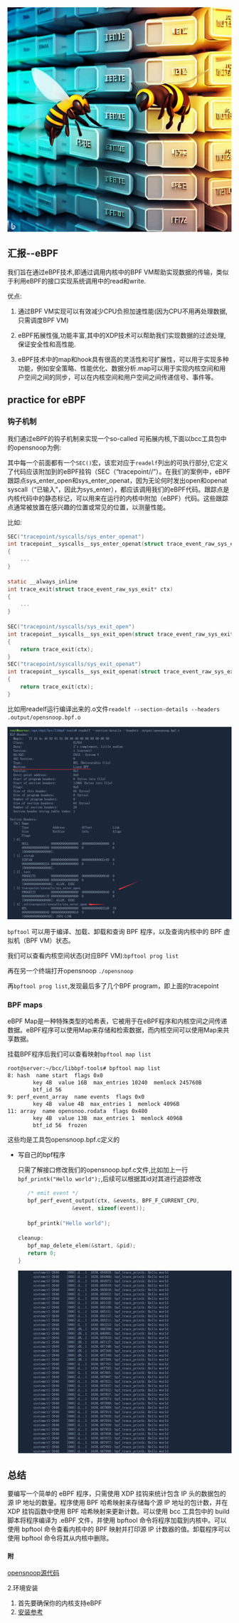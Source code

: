   <img src="./lzc_assets/beee.jpg" style="zoom:70%;" />
  
## 汇报--eBPF

  我们旨在通过eBPF技术,即通过调用内核中的BPF VM帮助实现数据的传输，类似于利用eBPF的接口实现系统调用中的read和write.

优点:

1. 通过BPF VM实现可以有效减少CPU负担加速性能(因为CPU不用再处理数据,只需调度BPF VM)
   
2. eBPF拓展性强,功能丰富,其中的XDP技术可以帮助我们实现数据的过滤处理,保证安全性和高性能.

3. eBPF技术中的map和hook具有很高的灵活性和可扩展性，可以用于实现多种功能，例如安全策略、性能优化、数据分析.map可以用于实现内核空间和用户空间之间的同步，可以在内核空间和用户空间之间传递信号、事件等。



## practice for eBPF

### 钩子机制
我们通过eBPF的钩子机制来实现一个so-called 可拓展内核,下面以bcc工具包中的opensnoop为例:

其中每一个前面都有一个`SEC()`宏，该宏对应于`readelf`列出的可执行部分,它定义了代码应该附加到的eBPF挂钩（SEC（“tracepoint/<category>/<name>”）。在我们的案例中，eBPF跟踪点sys_enter_open和sys_enter_openat，因为无论何时发出open和openat syscall（“已输入”，因此为sys_enter），都应该调用我们的eBPF代码。跟踪点是内核代码中的静态标记，可以用来在运行的内核中附加（eBPF）代码。这些跟踪点通常被放置在感兴趣的位置或常见的位置，以测量性能。

比如:

```c
SEC("tracepoint/syscalls/sys_enter_openat")
int tracepoint__syscalls__sys_enter_openat(struct trace_event_raw_sys_enter* ctx)
{
	...
}

static __always_inline
int trace_exit(struct trace_event_raw_sys_exit* ctx)
{
	...
}

SEC("tracepoint/syscalls/sys_exit_open")
int tracepoint__syscalls__sys_exit_open(struct trace_event_raw_sys_exit* ctx)
{
	return trace_exit(ctx);
}
SEC("tracepoint/syscalls/sys_exit_openat")
int tracepoint__syscalls__sys_exit_openat(struct trace_event_raw_sys_exit* ctx)
{
	return trace_exit(ctx);
}
```

比如用readelf运行编译出来的.o文件`readelf --section-details --headers .output/opensnoop.bpf.o`

<img src="./lzc_assets/BPF.png" style="zoom:50%;" />

`bpftool` 可以用于编译、加载、卸载和查询 BPF 程序，以及查询内核中的 BPF 虚拟机（BPF VM）状态。

我们可以查看内核空间状态(对应BPF VM):`bpftool prog list`

再在另一个终端打开opensnoop `./opensnoop`

再`bpftool prog list`,发现最后多了几个BPF program，即上面的tracepoint

### BPF maps

  eBPF Map是一种特殊类型的哈希表，它被用于在eBPF程序和内核空间之间传递数据。eBPF程序可以使用Map来存储和检索数据，而内核空间可以使用Map来共享数据。

  挂载BPF程序后我们可以查看映射`bpftool map list`

```shell
root@server:~/bcc/libbpf-tools# bpftool map list
8: hash  name start  flags 0x0
        key 4B  value 16B  max_entries 10240  memlock 245760B
        btf_id 56
9: perf_event_array  name events  flags 0x0
        key 4B  value 4B  max_entries 1  memlock 4096B
11: array  name opensnoo.rodata  flags 0x480
        key 4B  value 13B  max_entries 1  memlock 4096B
        btf_id 56  frozen
```

这些均是工具包opensnoop.bpf.c定义的

- 写自己的bpf程序

  只需了解接口修改我们的opensnoop.bpf.c文件,比如加上一行`   bpf_printk("Hello world");`,后续可以根据其id对其进行追踪修改

  ```c
     /* emit event */
     bpf_perf_event_output(ctx, &events, BPF_F_CURRENT_CPU,
                   &event, sizeof(event));
  
     bpf_printk("Hello world");
  
  cleanup:
     bpf_map_delete_elem(&start, &pid);
     return 0;
  }
  ```

  <img src="./lzc_assets/hello_world.png" style="zoom:50%;" />

## 总结

要编写一个简单的 eBPF 程序，只需使用 XDP 挂钩来统计包含 IP 头的数据包的源 IP 地址的数量。程序使用 BPF 哈希映射来存储每个源 IP 地址的包计数，并在 XDP 挂钩函数中使用 BPF 哈希映射来更新计数。可以使用 bcc 工具包中的 build 脚本将程序编译为 .eBPF 文件，并使用 bpftool 命令将程序加载到内核中。可以使用 bpftool 命令查看内核中的 BPF 映射并打印源 IP 计数器的值。卸载程序可以使用 bpftool 命令将其从内核中删除。


   
#### 附 
[opensnoop源代码](./lzc_assets/opensnoop.bpf.c)

2.环境安装

1. 首先要确保你的内核支持eBPF
2. [安装参考](https://github.com/iovisor/bcc/blob/master/INSTALL.md)